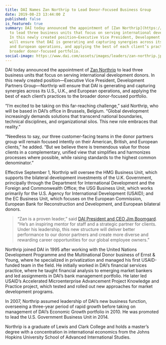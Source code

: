 ```yaml
---
title: DAI Names Zan Northrip to Lead Donor-Focused Business Group
date: 2019-08-23 13:44:00 Z
published: false
is_featured: true
summary: DAI today announced the appointment of [Zan Northrip](https://www.dai.com/who-we-are/leadership/zan-northrip)
  to lead three business units that focus on serving international development donors.
  In this newly created position—Executive Vice President, Development Partners Group—Northrip
  will ensure that DAI is generating and capturing synergies across its U.S., U.K.,
  and European operations, and applying the best of each client’s practices to the
  broader donor-focused portfolio.
social-image: https://www.dai.com/assets/images/leaders/zan-northrip.jpg
---
```


DAI today announced the appointment of [Zan Northrip](https://www.dai.com/who-we-are/leadership/zan-northrip) to lead three business units that focus on serving international development donors. In this newly created position—Executive Vice President, Development Partners Group—Northrip will ensure that DAI is generating and capturing synergies across its U.S., U.K., and European operations, and applying the best of each client’s practices to the broader donor-focused portfolio.

<!--more-->

“I’m excited to be taking on this far-reaching challenge,” said Northrip, who will be based in DAI’s office in Brussels, Belgium. “Global development increasingly demands solutions that transcend national boundaries, technical disciplines, and organizational silos. This new role embraces that reality.”

“Needless to say, our three customer-facing teams in the donor partners group will remain focused intently on their American, British, and European clients,” he added. “But we believe there is tremendous value for those clients in a complementary, unified view that simplifies and harmonizes processes where possible, while raising standards to the highest common denominator.”

Effective September 1, Northrip will oversee the HMG Business Unit, which supports the bilateral development investments of the U.K. Government, principally through the Department for International Development and the Foreign and Commonwealth Office; the USG Business Unit, which works primarily for the U.S. Agency for International Development (USAID); and the EC Business Unit, which focuses on the European Commission, European Bank for Reconstruction and Development, and European bilateral donors.

> “Zan is a proven leader,” said [DAI President and CEO Jim Boomgard](https://www.dai.com/who-we-are/leadership/james-boomgard). “He’s an inspiring mentor for staff and a strategic partner for clients. Under his leadership, this new structure will deliver better performance to our donor partners and create more diverse and rewarding career opportunities for our global employee owners.”

Northrip joined DAI in 1995 after working with the United Nations Development Programme and the Multinational Donor business of Ernst & Young, where he specialized in privatization and managed his first USAID-funded team in the field. He initially worked in DAI’s financial services practice, where he taught financial analysis to emerging market bankers and led assignments in DAI’s bank management portfolio. He later led USAID’s Accelerated Microenterprise Advancement Project Knowledge and Practice project, which tested and rolled out new approaches for market development programs. 

In 2007, Northrip assumed leadership of DAI’s new business function, overseeing a three-year period of rapid growth before taking on management of DAI’s Economic Growth portfolio in 2010. He was promoted to lead the U.S. Government Business Unit in 2014.

Northrip is a graduate of Lewis and Clark College and holds a master’s degree with a concentration in international economics from the Johns Hopkins University School of Advanced International Studies.
